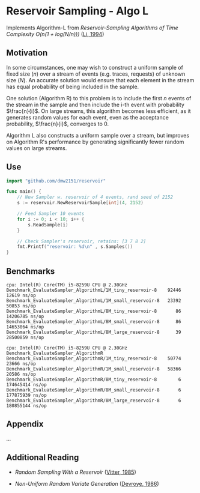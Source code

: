 # Reservoir Sampling - Algo L

Implements Algorithm-L from *Reservoir-Sampling Algorithms of Time Complexity O(n(1 + log(N/n)))* ([Li, 1994](https://dl.acm.org/doi/10.1145/198429.198435))

## Motivation

In some circumstances, one may wish to construct a uniform sample of fixed size ($n$) over a stream of events (e.g. traces, requests) of unknown size ($N$). An accurate solution would ensure that each element in the stream has equal probability of being included in the sample.

One solution (Algorithm R) to this problem is to include the first $n$ events of the stream in the sample and then include the i-th event with probability $\frac{n}{i}$. On large streams, this algorithm becomes less efficient, as it generates random values for each event, even as the acceptance probability, $\frac{n}{i}$, converges to 0. 

Algorithm L also constructs a uniform sample over a stream, but improves on Algorithm R's performance by generating significantly fewer random values on large streams.

## Use

```go
import "github.com/dmw2151/reservoir"

func main() {
	// New Sampler w. reservoir of 4 events, rand seed of 2152
	s := reservoir.NewReservoirSample[int](4, 2152)

	// Feed Sampler 10 events
	for i := 0; i < 10; i++ {
		s.ReadSample(i)
	}

	// Check Sampler's reservoir, retains: [3 7 8 2]
	fmt.Printf("reservoir: %d\n" , s.Samples())
}
```

## Benchmarks

```text
cpu: Intel(R) Core(TM) i5-8259U CPU @ 2.30GHz
Benchmark_EvaluateSampler_AlgorithmL/1M_tiny_reservoir-8    92446       12619 ns/op
Benchmark_EvaluateSampler_AlgorithmL/1M_small_reservoir-8   23392       50853 ns/op
Benchmark_EvaluateSampler_AlgorithmL/8M_tiny_reservoir-8       86    14206785 ns/op
Benchmark_EvaluateSampler_AlgorithmL/8M_small_reservoir-8      86    14653064 ns/op
Benchmark_EvaluateSampler_AlgorithmL/8M_large_reservoir-8      39    28500859 ns/op
```

```text
cpu: Intel(R) Core(TM) i5-8259U CPU @ 2.30GHz
Benchmark_EvaluateSampler_AlgorithmR                                        
Benchmark_EvaluateSampler_AlgorithmR/1M_tiny_reservoir-8    50774       23666 ns/op
Benchmark_EvaluateSampler_AlgorithmR/1M_small_reservoir-8   58366       20586 ns/op
Benchmark_EvaluateSampler_AlgorithmR/8M_tiny_reservoir-8        6   174645414 ns/op
Benchmark_EvaluateSampler_AlgorithmR/8M_small_reservoir-8       6   177875939 ns/op
Benchmark_EvaluateSampler_AlgorithmR/8M_large_reservoir-8       6   180855144 ns/op
```

## Appendix

...

## Additional Reading

- *Random Sampling With a Reservoir* ([Vitter, 1985](https://www.cs.umd.edu/~samir/498/vitter.pdf))

- *Non-Uniform Random Variate Generation* ([Devroye, 1986](http://luc.devroye.org/chapter_twelve.pdf))
